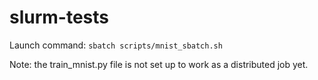 # slurm-tests

Launch command: `sbatch scripts/mnist_sbatch.sh`

Note: the train_mnist.py file is not set up to work as a distributed job yet.
